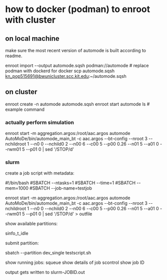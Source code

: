 # how to docker (podman) to enroot with cluster
## on local machine
make sure the most recent version of automode is built according to readme.

enroot import --output automode.sqsh podman://automode # replace podman with dockerd for docker
scp automode.sqsh  kn_pop515691@bwunicluster.scc.kit.edu:~/automode.sqsh

## on cluster

enroot create -n automode automode.sqsh
enroot start automode ls # example command

### actually perform simulation
enroot start -m aggregation.argos:/root/aac.argos automode AutoMoDe/bin/automode_main_bt -c aac.argos --bt-config --nroot 3 --nchildroot 1 --n0 0 --nchild0 2 --n00 6 --c00 5 --p00 0.26 --n01 5 --a01 0 --rwm01 5 --p01 0 | sed '/STOP/d'

### slurm

create a job script with metadata:

#!/bin/bash
#SBATCH --ntasks=1
#SBATCH --time=1
#SBATCH --mem=1000
#SBATCH --job-name=testjob

enroot start -m aggregation.argos:/root/aac.argos automode AutoMoDe/bin/automode_main_bt -c aac.argos --bt-config --nroot 3 --nchildroot 1 --n0 0 --nchild0 2 --n00 6 --c00 5 --p00 0.26 --n01 5 --a01 0 --rwm01 5 --p01 0 | sed '/STOP/d' > outfile


show available partitions:

sinfo_t_idle

submit partition:

sbatch --partition dev_single testscript.sh

show running jobs:
squeue
show details of job
scontrol show job ID

output gets written to slurm-JOBID.out


